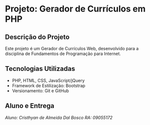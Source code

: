 # Projeto: Gerador de Currículos em PHP

## Descrição do Projeto
Este projeto é um Gerador de Currículos Web, desenvolvido para a disciplina de Fundamentos de Programação para Internet.

## Tecnologias Utilizadas
- PHP, HTML, CSS, JavaScript/jQuery
- Framework de Estilização: Bootstrap
- Versionamento: Git e GitHub

## Aluno e Entrega
*Aluno: Cristhyan de Almeida Dal Bosco*
*RA: 09055172*